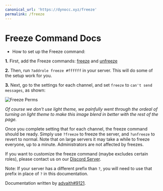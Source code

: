 ```yaml
---
canonical_url: 'https://dynocc.xyz/freeze'
permalink: /freeze
---
```


# Freeze Command Docs
- How to set up the Freeze command:

**1.** First, add the Freeze commands: [freeze](https://github.com/DynoCC/Dyno-Custom-Commands/blob/master/Moderation%20Commands/Freeze%20Commands/freeze.txt) and [unfreeze](https://github.com/DynoCC/Dyno-Custom-Commands/blob/master/Moderation%20Commands/Freeze%20Commands/unfreeze.txt)

**2.** Then, run `?addrole freeze #ffffff` in your server. This will do some of the setup work for you.

**3.** Next, go to the settings for each channel, and set `freeze` to `can't send messages`, as shown:

![Freeze Perms](https://cdn.discordapp.com/attachments/252296452708106240/349807958378414084/Screen_Shot_2017-08-20_at_9.26.10_PM.png)

*Of course we don't use light theme, we painfully went through the ordeal of turning on light theme to make this image blend in better with the rest of the page.*

Once you complete setting that for each channel, the freeze command should be ready. Simply use `?freeze` to freeze the server, and `?unfreeze` to revert to normal.
Note that on large servers it may take a while to freeze everyone, up to a minute.
Administrators are not affected by freezes.

If you want to customize the freeze command (maybe excludes certain roles), please contact us on our [Discord Server](https://discord.gg/8xBag8Q).

Note: If your server has a different prefix than `?`, you will need to use that prefix in place of `?` in this documentation.


Documentation written by [advaith#9121](https://github.com/advaith1).
